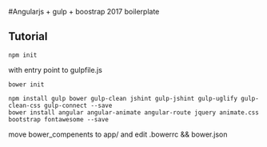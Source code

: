 #Angularjs + gulp + boostrap 2017 boilerplate


## Tutorial
	
	npm init

with entry point to gulpfile.js
	
	bower init
	
	npm install gulp bower gulp-clean jshint gulp-jshint gulp-uglify gulp-clean-css gulp-connect --save
	bower install angular angular-animate angular-route jquery animate.css bootstrap fontawesome --save

move bower_compenents to app/ and edit .bowerrc && bower.json